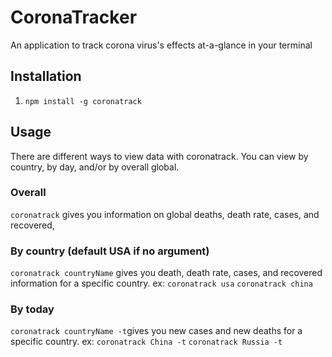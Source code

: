 # CoronaTracker
An application to track corona virus's effects at-a-glance in your terminal
## Installation
1. `npm install -g coronatrack`
## Usage
There are different ways to view data with coronatrack. You can view by country, by day, and/or by overall global. 
### Overall
`coronatrack` gives you information on global deaths, death rate, cases, and recovered,
### By country (default USA if no argument)
`coronatrack countryName` gives you death, death rate, cases, and recovered information for a specific country.
ex: `coronatrack usa` `coronatrack china`
### By today
`coronatrack countryName -t`gives you new cases and new deaths for a specific country.
ex: `coronatrack China -t` `coronatrack Russia -t`

